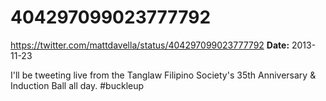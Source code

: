 # 404297099023777792
https://twitter.com/mattdavella/status/404297099023777792
**Date:** 2013-11-23

I'll be tweeting live from the Tanglaw Filipino Society's 35th Anniversary & Induction Ball all day. #buckleup
